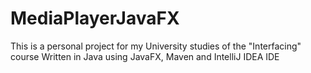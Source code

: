 # MediaPlayerJavaFX
This is a personal project for my University studies of the "Interfacing" course
Written in Java using JavaFX, Maven and IntelliJ IDEA IDE
